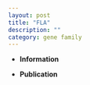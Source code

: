 ```yaml
---
layout: post
title: "FLA"
description: ""
category: gene family
---
```


* **Information**  

* **Publication**  


